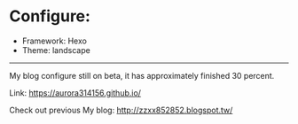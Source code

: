 

# Configure: 

* Framework: Hexo
* Theme: landscape

***

My blog configure still on beta, it has approximately finished 30 percent.

Link: https://aurora314156.github.io/

Check out previous My blog: http://zzxx852852.blogspot.tw/
